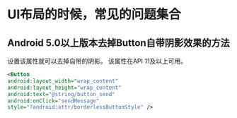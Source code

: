 # UI布局的时候，常见的问题集合

## Android 5.0以上版本去掉Button自带阴影效果的方法
设置该属性就可以去掉自带的阴影。 
该属性在API 11及以上可用。
```xml
<Button
android:layout_width="wrap_content"
android:layout_height="wrap_content"
android:text="@string/button_send"
android:onClick="sendMessage"
style="?android:attr/borderlessButtonStyle" />
```

